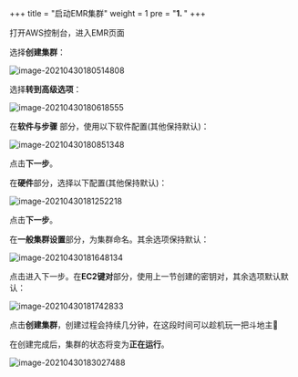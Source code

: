 +++
title = "启动EMR集群"
weight = 1
pre = "<b>1. </b>"
+++






打开AWS控制台，进入EMR页面

选择**创建集群**：

![image-20210430180514808](https://pingfan.s3.amazonaws.com/pic3/oi755.png)



选择**转到高级选项**：

![image-20210430180618555](https://pingfan.s3.amazonaws.com/pic3/nwuqo.png)





在**软件与步骤** 部分，使用以下软件配置(其他保持默认)：

![image-20210430180851348](https://pingfan.s3.amazonaws.com/pic3/n5s4b.png)

点击**下一步**。

在**硬件**部分，选择以下配置(其他保持默认)：

![image-20210430181252218](https://pingfan.s3.amazonaws.com/pic3/l83ic.png)

点击**下一步**。

在**一般集群设置**部分，为集群命名。其余选项保持默认：

![image-20210430181648134](https://pingfan.s3.amazonaws.com/pic3/aoo6a.png)



点击进入下一步。在**EC2键对**部分，使用上一节创建的密钥对，其余选项默认默认：

![image-20210430181742833](https://pingfan.s3.amazonaws.com/pic3/sbnjs.png)



点击**创建集群**，创建过程会持续几分钟，在这段时间可以趁机玩一把斗地主👴

在创建完成后，集群的状态将变为**正在运行**。


![image-20210430183027488](https://pingfan.s3.amazonaws.com/pic3/hs6ly.png)
